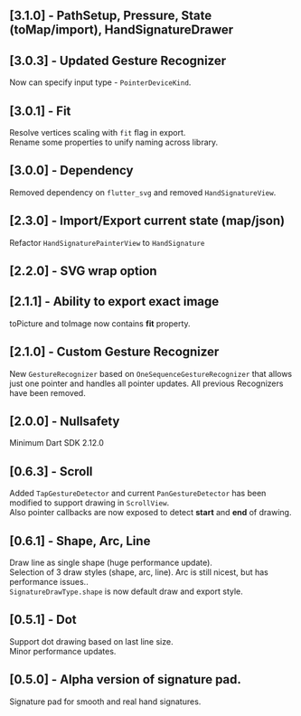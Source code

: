 ## [3.1.0] - PathSetup, Pressure, State (toMap/import), HandSignatureDrawer
## [3.0.3] - Updated Gesture Recognizer
Now can specify input type - `PointerDeviceKind`.
## [3.0.1] - Fit
Resolve vertices scaling with `fit` flag in export.\
Rename some properties to unify naming across library.
## [3.0.0] - Dependency
Removed dependency on `flutter_svg` and removed `HandSignatureView`.
## [2.3.0] - Import/Export current state (map/json)
Refactor `HandSignaturePainterView` to `HandSignature`
## [2.2.0] - SVG wrap option
## [2.1.1] - Ability to export exact image
toPicture and toImage now contains **fit** property.
## [2.1.0] - Custom Gesture Recognizer
New `GestureRecognizer` based on `OneSequenceGestureRecognizer` that allows just one pointer and handles all pointer updates.
All previous Recognizers have been removed.
## [2.0.0] - Nullsafety
Minimum Dart SDK 2.12.0
## [0.6.3] - Scroll
Added `TapGestureDetector` and current `PanGestureDetector` has been modified to support drawing in `ScrollView`.\
Also pointer callbacks are now exposed to detect **start** and **end** of drawing.
## [0.6.1] - Shape, Arc, Line
Draw line as single shape (huge performance update).\
Selection of 3 draw styles (shape, arc, line). Arc is still nicest, but has performance issues..\
`SignatureDrawType.shape` is now default draw and export style.
## [0.5.1] - Dot
Support dot drawing based on last line size.\
Minor performance updates.
## [0.5.0] - Alpha version of signature pad.
Signature pad for smooth and real hand signatures.
